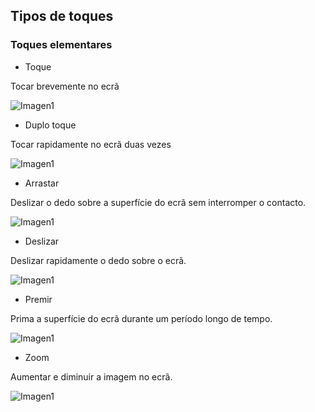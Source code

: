 ## Tipos de toques

### Toques elementares


* Toque

Tocar brevemente no ecrã

![Imagen1](http://static.energysistem.com/images/manuals/39530/535569b2b5b35.jpg)

* Duplo toque

Tocar rapidamente no ecrã duas vezes

![Imagen1](http://static.energysistem.com/images/manuals/39530/535569bdd9805.jpg)

* Arrastar

Deslizar o dedo sobre a superfície do ecrã sem interromper o contacto.

![Imagen1](http://static.energysistem.com/images/manuals/39530/535569cfdb51d.jpg)

* Deslizar

Deslizar rapidamente o dedo sobre o ecrã.

![Imagen1](http://static.energysistem.com/images/manuals/39530/53556aaed15c2.jpg)

* Premir

Prima a superfície do ecrã durante um período longo de tempo.

![Imagen1](http://static.energysistem.com/images/manuals/39530/53556aedbd1e1.jpg)

* Zoom

Aumentar e diminuir a imagem no ecrã.

![Imagen1](http://static.energysistem.com/images/manuals/39530/53556afc48900.jpg)
